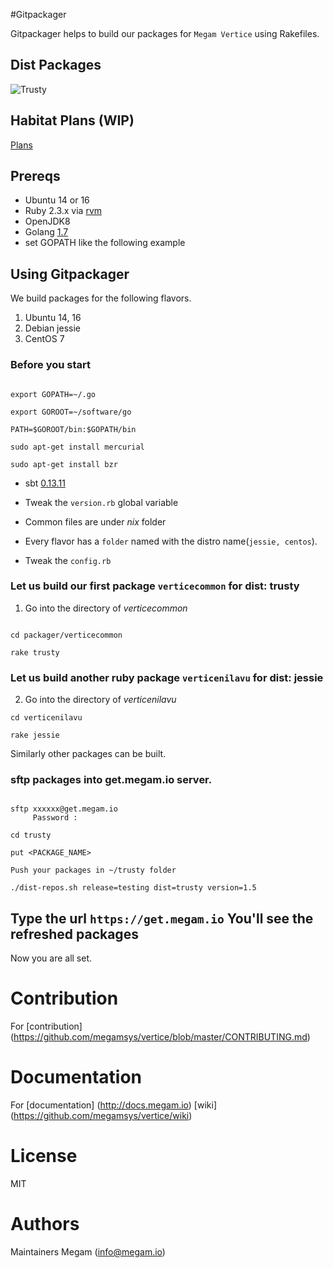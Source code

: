 #Gitpackager

Gitpackager helps to build our packages for `Megam Vertice` using Rakefiles.

## Dist Packages

![Trusty](https://github.com/megamsys/packager/blob/master/images/distpackages.png)

## Habitat Plans (WIP)

[Plans](https://github.com/megamsys/habitat_plans)


## Prereqs

- Ubuntu 14 or 16
- Ruby 2.3.x via [rvm](http://devcenter.megam.io/2015/03/03/megam_install_ruby/)
- OpenJDK8
- Golang [1.7](https://golang.org/dl/)
- set GOPATH like the following example


## Using Gitpackager

We build packages for the following flavors.

1. Ubuntu 14, 16
2. Debian jessie
3. CentOS 7

### Before you start

```

export GOPATH=~/.go

export GOROOT=~/software/go

PATH=$GOROOT/bin:$GOPATH/bin

sudo apt-get install mercurial

sudo apt-get install bzr

```

- sbt [0.13.11](http://devcenter.megam.io/2015/03/16/setting-up-scala-sbt-play-akka/)

- Tweak the `version.rb` global variable

- Common files are under *nix* folder

- Every flavor has a `folder` named with the distro name(`jessie, centos`).

- Tweak the `config.rb`

### Let us build our first package `verticecommon` for dist: trusty


1. Go into the directory of *verticecommon*

```

cd packager/verticecommon

rake trusty

```

### Let us build another ruby package `verticenilavu` for dist: jessie

2. Go into the directory of *verticenilavu*

```
cd verticenilavu

rake jessie

```

Similarly other packages can be built.


### sftp packages into get.megam.io server.

```

sftp xxxxxx@get.megam.io
     Password :

cd trusty

put <PACKAGE_NAME>

Push your packages in ~/trusty folder

./dist-repos.sh release=testing dist=trusty version=1.5

```

## Type the url `https://get.megam.io`  You'll see the refreshed packages

Now you are all set.

# Contribution

For [contribution] (https://github.com/megamsys/vertice/blob/master/CONTRIBUTING.md)

# Documentation

For [documentation] (http://docs.megam.io)
    [wiki] (https://github.com/megamsys/vertice/wiki)

# License

MIT


# Authors

Maintainers Megam (<info@megam.io>)
